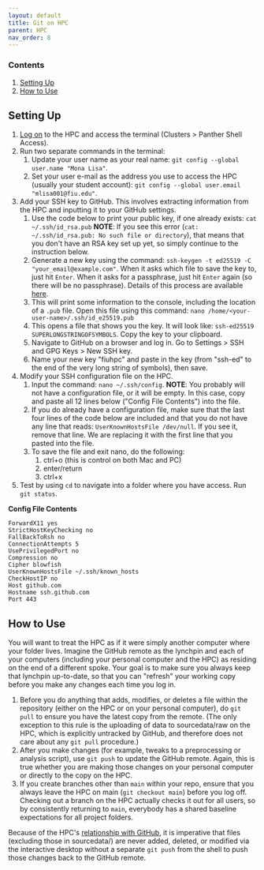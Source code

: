 ```yaml
---
layout: default
title: Git on HPC
parent: HPC
nav_order: 8
---
```


### Contents
1. [Setting Up](#setting-up)
2. [How to Use](#how-to-use)


## Setting Up
1. [Log on](https://ndclab.github.io/wiki/docs/hpc/accessing.html#login-node) to the HPC and access the terminal (Clusters > Panther Shell Access).
2. Run two separate commands in the terminal:
    1. Update your user name as your real name: `git config --global user.name "Mona Lisa"`.
    2. Set your user e-mail as the address you use to access the HPC (usually your student account): `git config --global user.email "mlisa001@fiu.edu"`.
3. Add your SSH key to GitHub. This involves extracting information from the HPC and inputting it to your GitHub settings.
    1. Use the code below to print your public key, if one already exists:
        `cat ~/.ssh/id_rsa.pub`
        **NOTE**: If you see this error (`cat: ~/.ssh/id_rsa.pub: No such file or directory`), that means that you don't have an RSA key set up yet, so simply continue to the instruction below.
    2. Generate a new key using the command: `ssh-keygen -t ed25519 -C "your_email@example.com"`. When it asks which file to save the key to, just hit `Enter`. When it asks for a passphrase, just hit `Enter` again (so there will be no passphrase). Details of this process are available [here](https://help.github.com/en/articles/generating-a-new-ssh-key-and-adding-it-to-the-ssh-agent).      
    3. This will print some information to the console, including the location of a `.pub` file.  Open this file using this command:
      `nano /home/<your-user-name>/.ssh/id_e25519.pub`
    4. This opens a file that shows you the key. It will look like: `ssh-ed25519 SUPERLONGSTRINGOFSYMBOLS`. Copy the key to your clipboard.
    5. Navigate to GitHub on a browser and log in.  Go to Settings > SSH and GPG Keys > New SSH key.
    6. Name your new key "fiuhpc" and paste in the key (from "ssh-ed" to the end of the very long string of symbols), then save.
4. Modify your SSH configuration file on the HPC.
    1. Input the command: `nano ~/.ssh/config`. **NOTE**: You probably will not have a configuration file, or it will be empty. In this case, copy and paste all 12 lines below ("Config File Contents") into the file.
    2. If you do already have a configuration file, make sure that the last four lines of the code below are included and that you do not have any line that reads: `UserKnownHostsFile /dev/null`. If you see it, remove that line. We are replacing it with the first line that you pasted into the file.
    3. To save the file and exit nano, do the following:
        1. ctrl+o (this is control on both Mac and PC)
        2. enter/return
        3. ctrl+x
6. Test by using `cd` to navigate into a folder where you have access.  Run `git status`.

**Config File Contents**
```
ForwardX11 yes
StrictHostKeyChecking no
FallBackToRsh no
ConnectionAttempts 5
UsePrivilegedPort no
Compression no
Cipher blowfish
UserKnownHostsFile ~/.ssh/known_hosts
CheckHostIP no
Host github.com
Hostname ssh.github.com
Port 443
```


## How to Use
You will want to treat the HPC as if it were simply another computer where your folder lives. Imagine the GitHub remote as the lynchpin and each of your computers (including your personal computer and the HPC) as residing on the end of a different spoke. Your goal is to make sure you always keep that lynchpin up-to-date, so that you can "refresh" your working copy before you make any changes each time you log in.

1. Before you do anything that adds, modifies, or deletes a file within the repository (either on the HPC or on your personal computer), do `git pull` to ensure you have the latest copy from the remote. (The only exception to this rule is the uploading of data to sourcedata/raw on the HPC, which is explicitly untracked by GitHub, and therefore does not care about any `git pull` procedure.)
2. After you make changes (for example, tweaks to a preprocessing or analysis script), use `git push` to update the GitHub remote. Again, this is true whether you are making those changes on your personal computer or directly to the copy on the HPC.
3. If you create branches other than `main` within your repo, ensure that you always leave the HPC on main (`git checkout main`) before you log off.  Checking out a branch on the HPC actually checks it out for all users, so by consistently returning to `main`, everybody has a shared baseline expectations for all project folders.

Because of the HPC's [relationship with GitHub](https://ndclab.github.io/wiki/docs/hpc/accessing.html#relationship-with-github), it is imperative that files (excluding those in sourcedata/) are never added, deleted, or modified via the interactive desktop without a separate `git push` from the shell to push those changes back to the GitHub remote.